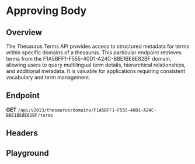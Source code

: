 <script setup>
import SwaggerUI from "@/swagger/view/SwaggerUI.vue"
import swaggerJson from "@/swagger/json/thesaurus/nbsap/approving-body.json";

const swaggerSpecs = [
  { json:swaggerJson, protected: false },
]
</script>

# Approving Body

## Overview

The Thesaurus Terms API provides access to structured metadata for terms within specific domains of a thesaurus. This particular endpoint retrieves terms from the F1A5BFF1-F555-40D1-A24C-BBE1BE8E82BF domain, allowing users to query multilingual term details, hierarchical relationships, and additional metadata. It is valuable for applications requiring consistent vocabulary and term management.


## Endpoint

**GET** `/api/v2013/thesaurus/domains/F1A5BFF1-F555-40D1-A24C-BBE1BE8E82BF/terms`

## Headers
<!--@include: @/../components/common/header/accept.md-->

## Playground

<SwaggerUI :swaggerSpecs="swaggerSpecs" />